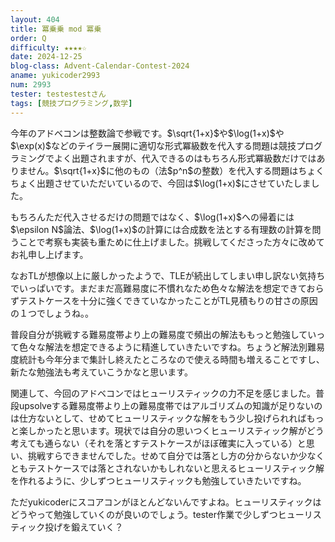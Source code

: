 ```yaml
---
layout: 404
title: 冪乗乗 mod 冪乗
order: Q
difficulty: ★★★★☆
date: 2024-12-25
blog-class: Advent-Calendar-Contest-2024
aname: yukicoder2993
num: 2993
tester: testestestさん
tags: [競技プログラミング,数学]
---
```


<p>
今年のアドベコンは整数論で参戦です。$\sqrt{1+x}$や$\log(1+x)$や$\exp(x)$などのテイラー展開に適切な形式冪級数を代入する問題は競技プログラミングでよく出題されますが、代入できるのはもちろん形式冪級数だけではありません。$\sqrt{1+x}$に他のもの（法$p^n$の整数）を代入する問題はちょくちょく出題させていただいているので、今回は$\log(1+x)$にさせていたしました。
</p>
<p>
もちろんただ代入させるだけの問題ではなく、$\log(1+x)$への帰着には$\epsilon N$論法、$\log(1+x)$の計算には合成数を法とする有理数の計算を問うことで考察も実装も重ために仕上げました。挑戦してくださった方々に改めてお礼申し上げます。
</p>
<p>
なおTLが想像以上に厳しかったようで、TLEが続出してしまい申し訳ない気持ちでいっぱいです。まだまだ高難易度に不慣れなため色々な解法を想定できておらずテストケースを十分に強くできていなかったことがTL見積もりの甘さの原因の１つでしょうね。。
</p>
<p>
普段自分が挑戦する難易度帯より上の難易度で頻出の解法ももっと勉強していって色々な解法を想定できるように精進していきたいですね。ちょうど解法別難易度統計も今年分まで集計し終えたところなので使える時間も増えることですし、新たな勉強法も考えていこうかなと思います。
</p>
<p>
関連して、今回のアドベコンではヒューリスティックの力不足を感じました。普段upsolveする難易度帯より上の難易度帯ではアルゴリズムの知識が足りないのは仕方ないとして、せめてヒューリスティックな解をもう少し投げられればもっと楽しかったと思います。現状では自分の思いつくヒューリスティック解がどう考えても通らない（それを落とすテストケースがほぼ確実に入っている）と思い、挑戦すらできませんでした。せめて自分では落とし方の分からないか少なくともテストケースでは落とされないかもしれないと思えるヒューリスティック解を作れるように、少しずつヒューリスティックも勉強していきたいですね。
</p>
<p>
ただyukicoderにスコアコンがほとんどないんですよね。ヒューリスティックはどうやって勉強していくのが良いのでしょう。tester作業で少しずつヒューリスティック投げを鍛えていく？
</p>
